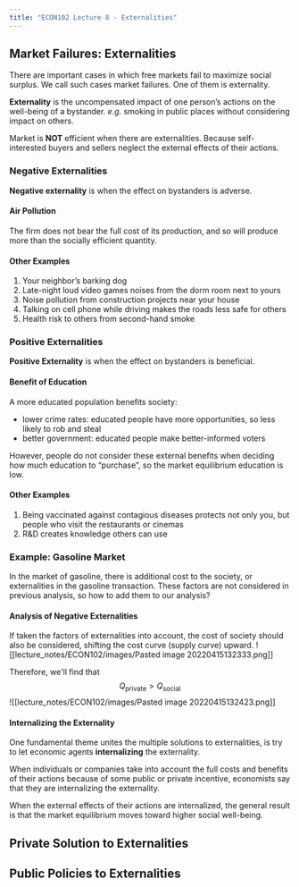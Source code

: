```yaml
---
title: "ECON102 Lecture 8 - Externalities"
---
```

## Market Failures: Externalities
There are important cases in which free markets fail to maximize social surplus. We call such cases market failures. One of them is externality.

**Externality** is the uncompensated impact of one person’s actions on the well-being of a bystander. _e.g._ smoking in public places without considering impact on others.

Market is **NOT** efficient when there are externalities. Because self-interested buyers and sellers neglect the external effects of their actions.

### Negative Externalities
**Negative externality** is when the effect on bystanders is adverse.

#### Air Pollution
The firm does not bear the full cost of its production, and so will produce more than the socially efficient quantity.

#### Other Examples
1. Your neighbor’s barking dog 
2. Late-night loud video games noises from the dorm room next to yours 
3. Noise pollution from construction projects near your house 
4. Talking on cell phone while driving makes the roads less safe for others 
5. Health risk to others from second-hand smoke

### Positive Externalities
**Positive Externality** is when the effect on bystanders is beneficial.

#### Benefit of Education
A more educated population benefits society: 
- lower crime rates: educated people have more opportunities, so less likely to rob and steal 
- better government: educated people make better-informed voters

However, people do not consider these external benefits when deciding how much education to “purchase”, so the market equilibrium education is low.

#### Other Examples
1. Being vaccinated against contagious diseases protects not only you, but people who visit the restaurants or cinemas 
2. R&D creates knowledge others can use

### Example: Gasoline Market
In the market of gasoline, there is additional cost to the society, or externalities in the gasoline transaction. These factors are not considered in previous analysis, so how to add them to our analysis?

#### Analysis of Negative Externalities
If taken the factors of externalities into account, the cost of society should also be considered, shifting the cost curve (supply curve) upward.
![[lecture_notes/ECON102/images/Pasted image 20220415132333.png]]

Therefore, we'll find that 
$$
Q_{\text{private}}>Q_{\text{social}}
$$
![[lecture_notes/ECON102/images/Pasted image 20220415132423.png]]

#### Internalizing the Externality
One fundamental theme unites the multiple solutions to externalities, is try to let economic agents **internalizing** the externality.

When individuals or companies take into account the full costs and benefits of their actions because of some public or private incentive, economists say that they are internalizing the externality.

When the external effects of their actions are internalized, the general result is that the market equilibrium moves toward higher social well-being.

## Private Solution to Externalities



## Public Policies to Externalities